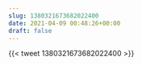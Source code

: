 ```yaml
---
slug: 1380321673682022400
date: 2021-04-09 00:48:26+00:00
draft: false
---
```


{{< tweet 1380321673682022400 >}}
